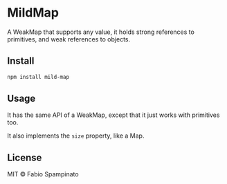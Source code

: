 # MildMap

A WeakMap that supports any value, it holds strong references to primitives, and weak references to objects.

## Install

```sh
npm install mild-map
```

## Usage

It has the same API of a WeakMap, except that it just works with primitives too.

It also implements the `size` property, like a Map.

## License

MIT © Fabio Spampinato
